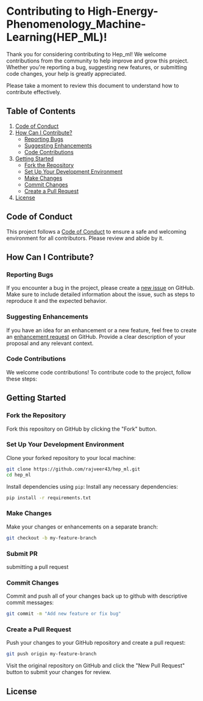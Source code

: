 # Contributing to High-Energy-Phenomenology_Machine-Learning(HEP_ML)!

Thank you for considering contributing to Hep_ml! We welcome contributions from the community to help improve and grow this project. Whether you're reporting a bug, suggesting new features, or submitting code changes, your help is greatly appreciated.

Please take a moment to review this document to understand how to contribute effectively.

## Table of Contents

1. [Code of Conduct](#code-of-conduct)
2. [How Can I Contribute?](#how-can-i-contribute)
    - [Reporting Bugs](#reporting-bugs)
    - [Suggesting Enhancements](#suggesting-enhancements)
    - [Code Contributions](#code-contributions)
3. [Getting Started](#getting-started)
    - [Fork the Repository](#fork-the-repository)
    - [Set Up Your Development Environment](#set-up-your-development-environment)
    - [Make Changes](#make-changes)
    - [Commit Changes](#commit-changes)
    - [Create a Pull Request](#create-a-pull-request)
4. [License](#license)

## Code of Conduct

This project follows a [Code of Conduct](CODE_OF_CONDUCT.md) to ensure a safe and welcoming environment for all contributors. Please review and abide by it.

## How Can I Contribute?

### Reporting Bugs

If you encounter a bug in the project, please create a [new issue](https://github.com/rajveer43/help_ml/issues) on GitHub. Make sure to include detailed information about the issue, such as steps to reproduce it and the expected behavior.

### Suggesting Enhancements

If you have an idea for an enhancement or a new feature, feel free to create an [enhancement request](https://github.com/rajveer43/hep_ml/issues) on GitHub. Provide a clear description of your proposal and any relevant context.

### Code Contributions

We welcome code contributions! To contribute code to the project, follow these steps:

## Getting Started

### Fork the Repository

Fork this repository on GitHub by clicking the "Fork" button.

### Set Up Your Development Environment

Clone your forked repository to your local machine:

```bash
git clone https://github.com/rajveer43/hep_ml.git
cd hep_ml
```
Install dependencies using `pip`:
Install any necessary dependencies:

```bash
pip install -r requirements.txt
```

### Make Changes

Make your changes or enhancements on a separate branch:

```bash
git checkout -b my-feature-branch
```

### Submit PR

 submitting a pull request

### Commit Changes
Commit and push all of your changes back up to github with descriptive commit messages:

```bash
git commit -m "Add new feature or fix bug"
```

### Create a Pull Request
Push your changes to your GitHub repository and create a pull request:

```bash
git push origin my-feature-branch
```

Visit the original repository on GitHub and click the "New Pull Request" button to submit your changes for review.

## License

